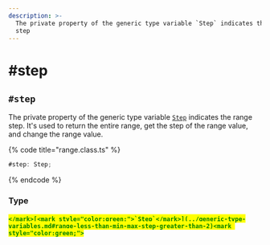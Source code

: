 ```yaml
---
description: >-
  The private property of the generic type variable `Step` indicates the range
  step
---
```


# #step

## `#step`

The private property of the generic type variable [`Step`](../generic-type-variables.md#range-less-than-min-max-step-greater-than-2) indicates the range step. It's used to return the entire range, get the step of the range value, and change the range value.

{% code title="range.class.ts" %}
```typescript
#step: Step;
```
{% endcode %}

### Type

#### <mark style="color:green;">``</mark>[<mark style="color:green;">`Step`</mark>](../generic-type-variables.md#range-less-than-min-max-step-greater-than-2)<mark style="color:green;">``</mark>
